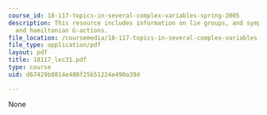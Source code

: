 ```yaml
---
course_id: 18-117-topics-in-several-complex-variables-spring-2005
description: This resource includes information on lie groups, and symplectic manifolds
  and hamiltonian G-actions.
file_location: /coursemedia/18-117-topics-in-several-complex-variables-spring-2005/d67429b8814e480f25b51224e490a39d_18117_lec31.pdf
file_type: application/pdf
layout: pdf
title: 18117_lec31.pdf
type: course
uid: d67429b8814e480f25b51224e490a39d

---
```

None